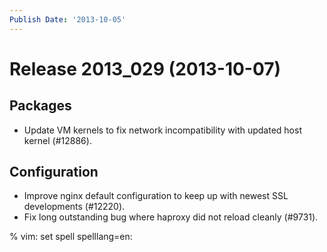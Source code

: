```yaml
---
Publish Date: '2013-10-05'
---
```


# Release 2013_029 (2013-10-07)

## Packages

- Update VM kernels to fix network incompatibility with updated host kernel
  (#12886).

## Configuration

- Improve nginx default configuration to keep up with newest SSL developments
  (#12220).
- Fix long outstanding bug where haproxy did not reload cleanly (#9731).

% vim: set spell spelllang=en:

